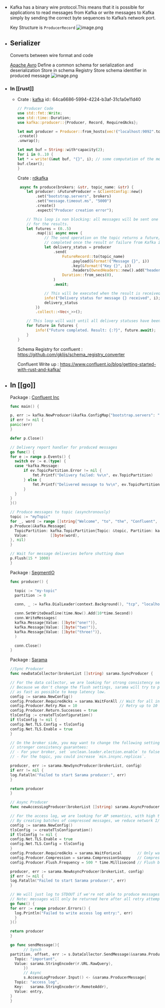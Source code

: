- Kafka has a binary wire protocol.This means that it is possible for applications to read messages from Kafka or write messages to Kafka simply by sending the correct byte sequences to Kafka’s network port.
  
  Key Structure is `ProducerRecord`
  ![image.png](../assets/image_1690986395707_0.png)
- ## Serializer
  
  Converts between wire format and code
  
  [Apache Avro](https://https://avro.apache.org/docs/current)
  Define a common schema for serialization and deserialization
  Store in schema Registry
  Store schema identifier in produced message
  ![image.png](../assets/image_1690986471537_0.png)
- ### In [[rust]]
	- Crate : [kafka](https://crates.io/crates/kafka)
	  id:: 64ca6686-5994-4224-b3af-31c1a0e11d40
	  ```rust
	  // Producer Code
	  use std::fmt::Write;
	  use std::time::Duration;
	  use kafka::producer::{Producer, Record, RequiredAcks};
	  
	  let mut producer = Producer::from_hosts(vec!("localhost:9092".to_owned()))
	  .create()
	  .unwrap();
	  
	  let mut buf = String::with*capacity(2);
	  for i in 0..10 {
	  let * = write!(&mut buf, "{}", i); // some computation of the message data to be sent
	  buf.clear();
	  }
	  ```
	  
	  Crate : [rdkafka](https://crates.io/crates/rdkafka)
	  ```rust
	   async fn produce(brokers: &str, topic_name: &str) {
	      let producer: &FutureProducer = &ClientConfig::new()
	          .set("bootstrap.servers", brokers)
	          .set("message.timeout.ms", "5000")
	          .create()
	          .expect("Producer creation error");
	  
	      // This loop is non blocking: all messages will be sent one after the other, without waiting
	      // for the results.
	      let futures = (0..5)
	          .map(|i| async move {
	              // The send operation on the topic returns a future, which will be
	              // completed once the result or failure from Kafka is received.
	              let delivery_status = producer
	                  .send(
	                      FutureRecord::to(topic_name)
	                          .payload(&format!("Message {}", i))
	                          .key(&format!("Key {}", i))
	                          .headers(OwnedHeaders::new().add("header_key", "header_value")),
	                      Duration::from_secs(0),
	                  )
	                  .await;
	  
	              // This will be executed when the result is received.
	              info!("Delivery status for message {} received", i);
	              delivery_status
	          })
	          .collect::<Vec<_>>();
	  
	      // This loop will wait until all delivery statuses have been received.
	      for future in futures {
	          info!("Future completed. Result: {:?}", future.await);
	      }
	  }
	  
	  ```
	  Schema Registry for confluent : <https://github.com/gklijs/schema_registry_converter>
	  
	  Confluent Write up : <https://www.confluent.io/blog/getting-started-with-rust-and-kafka/>
- ## In [[go]]
  Package : [Confluent Inc](https://github.com/confluentinc/confluent-kafka-go)
  ``` go
  func main() {
  
  p, err := kafka.NewProducer(&kafka.ConfigMap{"bootstrap.servers": "localhost"})
  if err != nil {
  panic(err)
  }
  
  defer p.Close()
  
  // Delivery report handler for produced messages
  go func() {
  for e := range p.Events() {
  	switch ev := e.(type) {
  	case *kafka.Message:
  		if ev.TopicPartition.Error != nil {
  			fmt.Printf("Delivery failed: %v\n", ev.TopicPartition)
  		} else {
  			fmt.Printf("Delivered message to %v\n", ev.TopicPartition)
  		}
  	}
  }
  }()
  
  // Produce messages to topic (asynchronously)
  topic := "myTopic"
  for _, word := range []string{"Welcome", "to", "the", "Confluent", "Kafka", "Golang", "client"} {
  p.Produce(&kafka.Message{
  	TopicPartition: kafka.TopicPartition{Topic: &topic, Partition: kafka.PartitionAny},
  	Value:          []byte(word),
  }, nil)
  }
  
  // Wait for message deliveries before shutting down
  p.Flush(15 * 1000)
  }
  ```
  Package : [SegmentIO](https://github.com/segmentio/kafka-go)
  ``` go
  func producer() {
  
    topic := "my-topic"
    partition := 0
  
    conn, _ := kafka.DialLeader(context.Background(), "tcp", "localhost:9092", topic, partition)
  
    conn.SetWriteDeadline(time.Now().Add(10*time.Second))
    conn.WriteMessages(
    kafka.Message{Value: []byte("one!")},
    kafka.Message{Value: []byte("two!")},
    kafka.Message{Value: []byte("three!")},
    )
  
    conn.Close()
  }
  ```
  Package : [Sarama](https://github.com/Shopify/sarama)
  ``` go
  //Sync Producer
  func newDataCollector(brokerList []string) sarama.SyncProducer {
  
  // For the data collector, we are looking for strong consistency semantics.
  // Because we don't change the flush settings, sarama will try to produce messages
  // as fast as possible to keep latency low.
  config := sarama.NewConfig()
  config.Producer.RequiredAcks = sarama.WaitForAll // Wait for all in-sync replicas to ack the message
  config.Producer.Retry.Max = 10                   // Retry up to 10 times to produce the message
  config.Producer.Return.Successes = true
  tlsConfig := createTlsConfiguration()
  if tlsConfig != nil {
  config.Net.TLS.Config = tlsConfig
  config.Net.TLS.Enable = true
  }
  
  // On the broker side, you may want to change the following settings to get
  // stronger consistency guarantees:
  // - For your broker, set `unclean.leader.election.enable` to false
  // - For the topic, you could increase `min.insync.replicas`.
  
  producer, err := sarama.NewSyncProducer(brokerList, config)
  if err != nil {
  log.Fatalln("Failed to start Sarama producer:", err)
  }
  
  return producer
  }
  
  // Async Producer
  func newAccessLogProducer(brokerList []string) sarama.AsyncProducer {
  
  // For the access log, we are looking for AP semantics, with high throughput.
  // By creating batches of compressed messages, we reduce network I/O at a cost of more latency.
  config := sarama.NewConfig()
  tlsConfig := createTlsConfiguration()
  if tlsConfig != nil {
  config.Net.TLS.Enable = true
  config.Net.TLS.Config = tlsConfig
  }
  config.Producer.RequiredAcks = sarama.WaitForLocal       // Only wait for the leader to ack
  config.Producer.Compression = sarama.CompressionSnappy   // Compress messages
  config.Producer.Flush.Frequency = 500 * time.Millisecond // Flush batches every 500ms
  
  producer, err := sarama.NewAsyncProducer(brokerList, config)
  if err != nil {
  log.Fatalln("Failed to start Sarama producer:", err)
  }
  
  // We will just log to STDOUT if we're not able to produce messages.
  // Note: messages will only be returned here after all retry attempts are exhausted.
  go func() {
  for err := range producer.Errors() {
  	log.Println("Failed to write access log entry:", err)
  	}
  }()
  
  return producer
  }
  
  go func sendMessage(){
        // Synch
  partition, offset, err := s.DataCollector.SendMessage(&sarama.ProducerMessage{
  	Topic: "important",
  	Value: sarama.StringEncoder(r.URL.RawQuery),
        })
        // Async
        s.AccessLogProducer.Input() <- &sarama.ProducerMessage{
  	Topic: "access_log",
  	Key:   sarama.StringEncoder(r.RemoteAddr),
  	Value: entry,
  }
  }
  ```